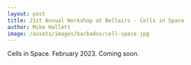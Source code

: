 ```yaml
---
layout: post
title: 21st Annual Workshop at Bellairs - Cells in Space 
author: Mike Hallett
image: /assets/images/barbados/cell-space.jpg
---
```


Cells in Space.  February 2023.  Coming soon.



